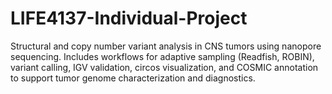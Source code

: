 # LIFE4137-Individual-Project
Structural and copy number variant analysis in CNS tumors using nanopore sequencing. Includes workflows for adaptive sampling (Readfish, ROBIN), variant calling, IGV validation, circos visualization, and COSMIC annotation to support tumor genome characterization and diagnostics.
